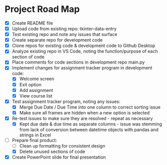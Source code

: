 # Project Road Map
- [X] Create README file
- [X] Upload code from existing repo: tkinter-data-entry
- [X] Test existing repo and note any issues that surface
- [X] Create separate repo for development code
- [X] Clone repos for existing code & development code to Github Desktop
- [X] Analyze existing repo in VS Code, noting the function/purpose of each section of code
- [X] Place comments for code sections in development repo main.py
- [X] Implement changes for assignment tracker program in development code:
  - [X] Welcome screen
  - [X] Exit option
  - [X] Add assignment
  - [X] View course list
- [X] Test assignment tracker program, noting any issues:
  - [X] Merge Due Date / Due Time into one column to correct sorting issue
  - [X] Make sure all frames are hidden when a new option is selected
- [X] Re-test issues to make sure they are resolved - repeat as necessary
  - [X] Kept due date & due time as separate columns - issue was stemming from lack of conversion between datetime objects with pandas and strings in Excel
- [ ] Prepare final product:
  - [ ] Clean up formatting for consistent design
  - [X] Delete unused sections of code
- [X] Create PowerPoint slide for final presentation
